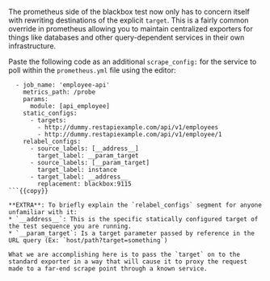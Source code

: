 The prometheus side of the blackbox test now only has to concern itself with rewriting destinations of the explicit `target`.  This is a fairly common override in prometheus allowing you to maintain centralized exporters for things like databases and other query-dependent services in their own infrastructure.

Paste the following code as an additional `scrape_config:` for the service to poll within the `prometheus.yml` file using the editor:

```
  - job_name: 'employee-api'
    metrics_path: /probe
    params:
      module: [api_employee]
    static_configs:
      - targets:
        - http://dummy.restapiexample.com/api/v1/employees
        - http://dummy.restapiexample.com/api/v1/employee/1
    relabel_configs:
      - source_labels: [__address__]
        target_label: __param_target
      - source_labels: [__param_target]
        target_label: instance
      - target_label: __address__
        replacement: blackbox:9115
```{{copy}}

**EXTRA**: To briefly explain the `relabel_configs` segment for anyone unfamiliar with it:
* `__address__`: This is the specific statically configured target of the test sequence you are running.
* `__param_target`: Is a target parameter passed by reference in the URL query (Ex: `host/path?target=something`)

What we are accomplishing here is to pass the `target` on to the standard exporter in a way that will cause it to proxy the request made to a far-end scrape point through a known service.